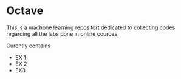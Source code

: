# Octave

This is a machone learning repositort dedicated to collecting codes regarding all the labs done in online cources.

Curently contains 
 - EX 1
 - EX 2
 - EX3